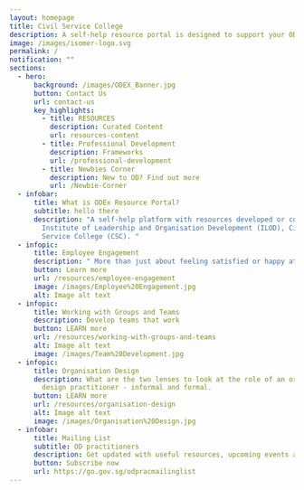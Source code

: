 ```yaml
---
layout: homepage
title: Civil Service College
description: A self-help resource portal is designed to support your OD practice.
image: /images/isomer-logo.svg
permalink: /
notification: ""
sections:
  - hero:
      background: /images/ODEX_Banner.jpg
      button: Contact Us
      url: contact-us
      key_highlights:
        - title: RESOURCES
          description: Curated Content
          url: resources-content
        - title: Professional Development
          description: Frameworks
          url: /professional-development
        - title: Newbies Corner
          description: New to OD? Find out more
          url: /Newbie-Corner
  - infobar:
      title: What is ODEx Resource Portal?
      subtitle: hello there
      description: "A self-help platform with resources developed or curated by the
        Institute of Leadership and Organisation Development (ILOD), Civil
        Service College (CSC). "
  - infopic:
      title: Employee Engagement
      description: " More than just about feeling satisfied or happy at work"
      button: Learn more
      url: /resources/employee-engagement
      image: /images/Employee%20Engagement.jpg
      alt: Image alt text
  - infopic:
      title: Working with Groups and Teams
      description: Develop teams that work
      button: LEARN more
      url: /resources/working-with-groups-and-teams
      alt: Image alt text
      image: /images/Team%20Development.jpg
  - infopic:
      title: Organisation Design
      description: What are the two lenses to look at the role of an organisation
        design practitioner - informal and formal.
      button: LEARN more
      url: /resources/organisation-design
      alt: Image alt text
      image: /images/Organisation%20Design.jpg
  - infobar:
      title: Mailing List
      subtitle: OD practitioners
      description: Get updated with useful resources, upcoming events and programmes
      button: Subscribe now
      url: https://go.gov.sg/odpracmailinglist
---
```

